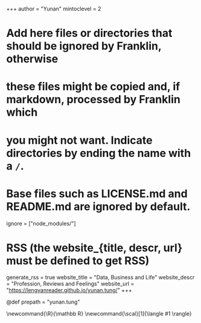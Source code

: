 <!--
Add here global page variables to use throughout your website.
-->
+++
author = "Yunan"
mintoclevel = 2


# Add here files or directories that should be ignored by Franklin, otherwise
# these files might be copied and, if markdown, processed by Franklin which
# you might not want. Indicate directories by ending the name with a `/`.
# Base files such as LICENSE.md and README.md are ignored by default.
ignore = ["node_modules/"]

# RSS (the website_{title, descr, url} must be defined to get RSS)
generate_rss = true
website_title = "Data, Business and Life"
website_descr = "Profession, Reviews and Feelings"
website_url   = "https://lengyanreader.github.io/yunan.tung/"
+++


@def prepath = "yunan.tung"

<!--
Add here global latex commands to use throughout your pages.
-->
\newcommand{\R}{\mathbb R}
\newcommand{\scal}[1]{\langle #1 \rangle}
